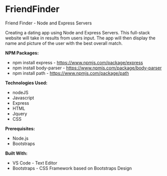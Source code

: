 # FriendFinder


Friend Finder - Node and Express Servers

Creating a dating app using Node and Express Servers. This full-stack website will take in results from users input. The app will then display the name and picture of the user with the best overall match.



<b>NPM Packages:</b>
- npm install express - https://www.npmjs.com/package/express
- npm install body-parser - https://www.npmjs.com/package/body-parser
- npm install path - https://www.npmjs.com/package/path

<b>Technologies Used:</b>
- nodeJS
- Javascript
- Express
- HTML
- Jquery
- CSS

<b>Prerequisites:</b>
- Node.js
- Bootstraps

<b>Built With:</b>
- VS Code - Text Editor
- Bootstraps - CSS Framework based on Bootstraps Design

